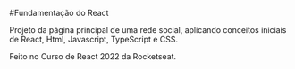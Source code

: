 #Fundamentação do React

Projeto da página principal de uma rede social, aplicando conceitos iniciais de React, Html, Javascript, TypeScript e CSS.

Feito no Curso de React 2022 da Rocketseat.
